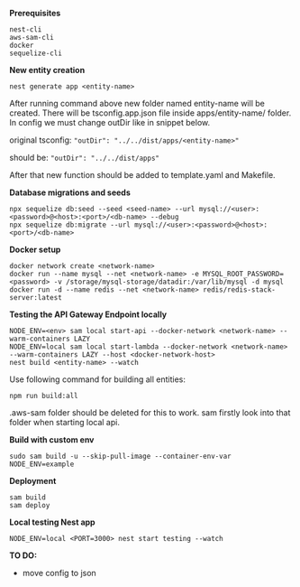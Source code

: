 **Prerequisites**

```
nest-cli
aws-sam-cli
docker
sequelize-cli
```


**New entity creation**

`nest generate app <entity-name>`

After running command above new folder named entity-name will be created. There will be tsconfig.app.json file inside apps/entity-name/ folder. In config we must change outDir like in snippet below.

original tsconfig:
`"outDir": "../../dist/apps/<entity-name>"`

should be:
`"outDir": "../../dist/apps"`

After that new function should be added to template.yaml and Makefile.

**Database migrations and seeds**

```
npx sequelize db:seed --seed <seed-name> --url mysql://<user>:<password>@<host>:<port>/<db-name> --debug
npx sequelize db:migrate --url mysql://<user>:<password>@<host>:<port>/<db-name>
```

**Docker setup**

```
docker network create <network-name>
docker run --name mysql --net <network-name> -e MYSQL_ROOT_PASSWORD=<password> -v /storage/mysql-storage/datadir:/var/lib/mysql -d mysql
docker run -d --name redis --net <network-name> redis/redis-stack-server:latest
```

**Testing the API Gateway Endpoint locally**

```
NODE_ENV=<env> sam local start-api --docker-network <network-name> --warm-containers LAZY
NODE_ENV=local sam local start-lambda --docker-network <network-name> --warm-containers LAZY --host <docker-network-host>
nest build <entity-name> --watch
```

Use following command for building all entities:
```
npm run build:all
```

.aws-sam folder should be deleted for this to work. sam firstly look into that folder when starting local api.

**Build with custom env**

`sudo sam build -u --skip-pull-image --container-env-var NODE_ENV=example`


**Deployment**

```
sam build
sam deploy
```

**Local testing Nest app**

```
NODE_ENV=local <PORT=3000> nest start testing --watch
```

**TO DO:**

- move config to json
